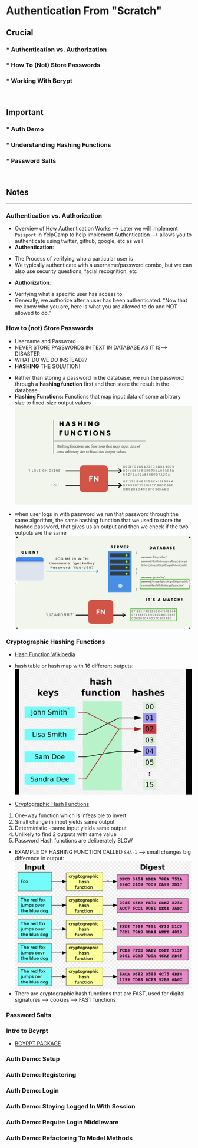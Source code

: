 # Authentication From "Scratch"

## Crucial 

### * Authentication vs. Authorization
### * How To (Not) Store Passwords
### * Working With Bcrypt

<br>

## Important 

### * Auth Demo 
### * Understanding Hashing Functions
### * Password Salts

<br>

## Notes

<hr>

### Authentication vs. Authorization
- Overview of How Authentication Works --> Later we will implement `Passport` in YelpCamp to help implement Authentication --> allows you to authenticate using twitter, github, google, etc as well
- **Authentication**:
* The Process of verifying who a particular user is
* We typically authenticate with a username/password combo, but we can also use security questions, facial recognition, etc
- **Authorization**:
* Verifying what a specific user has access to
* Generally, we authorize after a user has been authenticated. "Now that we know who you are, here is what you are allowed to do and NOT allowed to do."

### How to (not) Store Passwords
- Username and Password
- NEVER STORE PASSWORDS IN TEXT IN DATABASE AS IT IS--> DISASTER
- WHAT DO WE DO INSTEAD??
- **HASHING** THE SOLUTION!
* Rather than storing a password in the database, we run the password through a **hashing function** first and then store the result in the database
* **Hashing Functions:** Functions that map input data of some arbitrary size to fixed-size output values
![HASHING FUNCTIONS EXAMPLE](assets/hashing1.png)
- when user logs in with password we run that password through the same algorithm, the same hashing function that we used to store the hashed password, that gives us an output and then we check if the two outputs are the same 
![HASHING FUNCTIONS EXAMPLE](assets/hashing2.png)

### Cryptographic Hashing Functions
* [Hash Function Wikipedia](https://en.wikipedia.org/wiki/Hash_function)
- hash table or hash map with 16 different outputs: 
![HASH MAP](assets/hashing3.png) 
* [Cryptographic Hash Functions](https://en.wikipedia.org/wiki/Cryptographic_hash_function)
1. One-way function which is infeasible to invert
2. Small change in input yields same output
3. Deterministic - same input yields same output
4. Unlikely to find 2 outputs with same value
5. Password Hash functions are deliberately SLOW
- EXAMPLE OF HASHING FUNCTION CALLED `SHA-1` --> small changes big difference in output:
![Cryptographic SHA-1 Hash Function](assets/hashing4.png)
- There are cryptographic hash functions that are FAST, used for digital signatures --> cookies --> FAST functions

### Password Salts

### Intro to Bcyrpt
- [BCYRPT PACKAGE](https://github.com/kelektiv/node.bcrypt.js)

### Auth Demo: Setup

### Auth Demo: Registering 

### Auth Demo: Login

### Auth Demo: Staying Logged In With Session

### Auth Demo: Require Login Middleware

### Auth Demo: Refactoring To Model Methods


